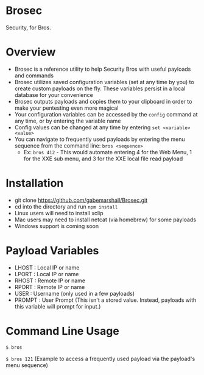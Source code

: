 Brosec
======
Security, for Bros.

Overview
=========

- Brosec is a reference utility to help Security Bros with useful payloads and commands
- Brosec utilizes saved configuration variables (set at any time by you) to create custom payloads on the fly. These variables persist in a local database for your convenience
- Brosec outputs payloads and copies them to your clipboard in order to make your pentesting even more magical
- Your configuration variables can be accessed by the `config` command at any time, or by entering the variable name
- Config values can be changed at any time by entering `set <variable> <value>`
- You can navigate to frequently used payloads by entering the menu sequence from the command line: `bros <sequence>`
  - Ex: `bros 412` - This would automate entering 4 for the Web Menu, 1 for the XXE sub menu, and 3 for the XXE local file read payload


Installation
============

- git clone https://github.com/gabemarshall/Brosec.git
- cd into the directory and run `npm install`
- Linux users will need to install xclip
- Mac users may need to install netcat (via homebrew) for some payloads
- Windows support is coming soon



Payload Variables
=================

- LHOST : Local IP or name
- LPORT : Local IP or name
- RHOST : Remote IP or name
- RPORT : Remote IP or name
- USER : Username (only used in a few payloads)
- PROMPT : User Prompt (This isn't a stored value. Instead, payloads with this variable will prompt for input.)


Command Line Usage
==================

`$ bros`

`$ bros 121` (Example to access a frequently used payload via the payload's menu sequence)
